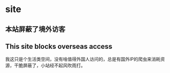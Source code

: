 # site

## 本站屏蔽了境外访客
## This site blocks overseas access


我这只是个生活类空间，没有啥值得外国人访问的，总是有国外IP的爬虫来消耗资源，干脆屏蔽了，小站经不起风吹雨打。
